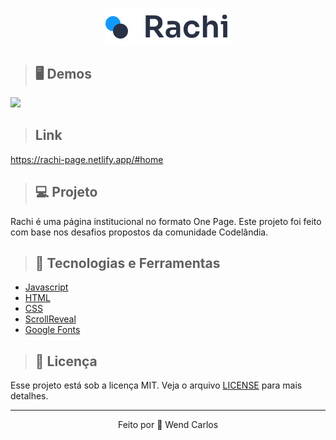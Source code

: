 <h1 align="center"> 
    <img align="center" src="./assets/logo.svg">
</h1>

> ## 🖥️ Demos
<img src="./assets/Rachi.gif">

> ## Link
<a href="https://rachi-page.netlify.app/#home" target="_blank">https://rachi-page.netlify.app/#home</a>

> ## 💻 Projeto
Rachi é uma página institucional no formato One Page. Este projeto foi feito com base nos desafios propostos da comunidade Codelândia.

> ## 🚀 Tecnologias e Ferramentas
* [Javascript](https://developer.mozilla.org/pt-BR/docs/Web/JavaScript)
* [HTML](https://developer.mozilla.org/pt-BR/docs/Web/HTML)
* [CSS](https://developer.mozilla.org/pt-BR/docs/Web/CSS)
* [ScrollReveal](https://scrollrevealjs.org/)
* [Google Fonts](https://fonts.google.com/)

> ## 📝 Licença
Esse projeto está sob a licença MIT. Veja o arquivo [LICENSE](https://github.com/W-Carlos/Rachi/blob/master/LICENSE) para mais detalhes.

---
<p align="center">Feito por 👋 Wend Carlos</p>
 
